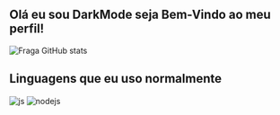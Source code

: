 ## Olá eu sou DarkMode seja Bem-Vindo ao meu perfil!

![Fraga GitHub stats](https://github-readme-stats.vercel.app/api?username=DarkMode-Coder&show_icons=true&theme=dracula&count_private=true)

## Linguagens que eu uso normalmente

<div style="display: inline_block">
  <img align="center" alt="js" src="https://img.shields.io/badge/JavaScript-F7DF1E?style=for-the-badge&logo=javascript&logoColor=black" />
  <img align="center" alt="nodejs" src="https://img.shields.io/badge/Node.js-43853D?style=for-the-badge&logo=node.js&logoColor=white" />
</div><br/>
